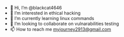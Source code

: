 - 👋 Hi, I’m @blackcat4646
- 👀 I’m interested in ethical hacking
- 🌱 I’m currently learning linux commands
- 💞️ I’m looking to collaborate on vulnarabilities testing
- 📫 How to reach me myjourney2913@gmail.com

<!---
blackcat4646/blackcat4646 is a ✨ special ✨ repository because its `README.md` (this file) appears on your GitHub profile.
You can click the Preview link to take a look at your changes.
--->
